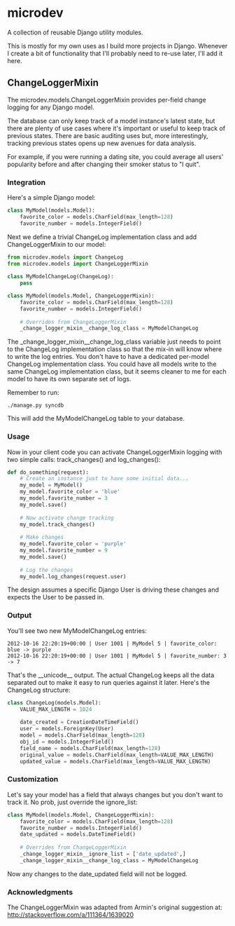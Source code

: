 # microdev #

A collection of reusable Django utility modules.

This is mostly for my own uses as I build more projects in Django. Whenever I create a bit of functionality that I'll probably need to re-use later, I'll add it here.


## ChangeLoggerMixin ##
The microdev.models.ChangeLoggerMixin provides per-field change logging for any Django model.

The database can only keep track of a model instance's latest state, but there are plenty of use cases where it's important or useful to keep track of previous states. There are basic auditing uses but, more interestingly, tracking previous states opens up new avenues for data analysis.

For example, if you were running a dating site, you could average all users' popularity before and after changing their smoker status to "I quit". 


### Integration ###
Here's a simple Django model:

```python
class MyModel(models.Model):
	favorite_color = models.CharField(max_length=128)
	favorite_number = models.IntegerField()
```

Next we define a trivial ChangeLog implementation class and add ChangeLoggerMixin to our model:

```python
from microdev.models import ChangeLog
from microdev.models import ChangeLoggerMixin
	
class MyModelChangeLog(ChangeLog):
	pass

class MyModel(models.Model, ChangeLoggerMixin):
	favorite_color = models.CharField(max_length=128)
	favorite_number = models.IntegerField()
	
    # Overrides from ChangeLoggerMixin
    _change_logger_mixin__change_log_class = MyModelChangeLog
```

The \_change\_logger\_mixin\_\_change\_log\_class variable just needs to point to the ChangeLog implementation class so that the mix-in will know where to write the log entries. You don't have to have a dedicated per-model ChangeLog implementation class. You could have all models write to the same ChangeLog implementation class, but it seems cleaner to me for each model to have its own separate set of logs.

Remember to run:
```
./manage.py syncdb
```
This will add the MyModelChangeLog table to your database.


### Usage ###
Now in your client code you can activate ChangeLoggerMixin logging with two simple calls: track_changes() and log_changes():

```python
def do_something(request):
	# Create an instance just to have some initial data...
	my_model = MyModel()
	my_model.favorite_color = 'blue'
	my_model.favorite_number = 3
	my_model.save()
	
	# Now activate change tracking
	my_model.track_changes()
	
	# Make changes
	my_model.favorite_color = 'purple'
	my_model.favorite_number = 9
	my_model.save()
	
	# Log the changes
	my_model.log_changes(request.user)
```

The design assumes a specific Django User is driving these changes and expects the User to be passed in.


### Output ###
You'll see two new MyModelChangeLog entries:

```
2012-10-16 22:20:19+00:00 | User 1001 | MyModel 5 | favorite_color: blue -> purple
2012-10-16 22:20:19+00:00 | User 1001 | MyModel 5 | favorite_number: 3 -> 7
```

That's the \_\_unicode\_\_ output. The actual ChangeLog keeps all the data separated out to make it easy to run queries against it later. Here's the ChangeLog structure:

```python
class ChangeLog(models.Model):
    VALUE_MAX_LENGTH = 1024
    
    date_created = CreationDateTimeField()
    user = models.ForeignKey(User)
    model = models.CharField(max_length=128)
    obj_id = models.IntegerField()
    field_name = models.CharField(max_length=128)
    original_value = models.CharField(max_length=VALUE_MAX_LENGTH)
    updated_value = models.CharField(max_length=VALUE_MAX_LENGTH)
```


### Customization ###
Let's say your model has a field that always changes but you don't want to track it. No prob, just override the ignore_list:

```python
class MyModel(models.Model, ChangeLoggerMixin):
	favorite_color = models.CharField(max_length=128)
	favorite_number = models.IntegerField()
	date_updated = models.DateTimeField()
	
    # Overrides from ChangeLoggerMixin
    _change_logger_mixin__ignore_list = ['date_updated',]
    _change_logger_mixin__change_log_class = MyModelChangeLog
```

Now any changes to the date_updated field will not be logged. 


### Acknowledgments ###
The ChangeLoggerMixin was adapted from Armin's original suggestion at: http://stackoverflow.com/a/111364/1639020
